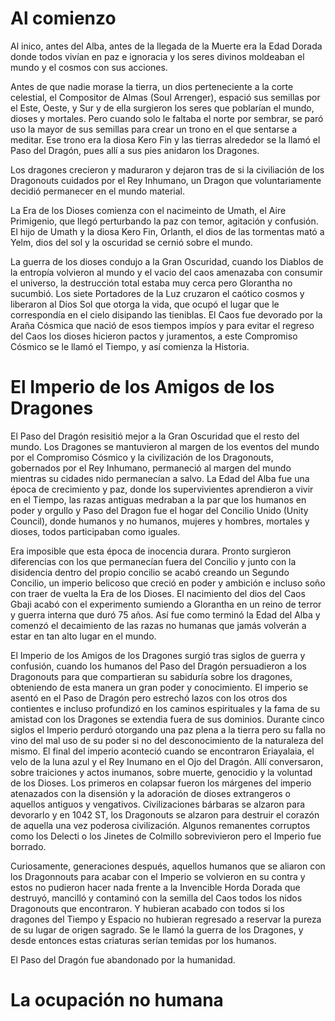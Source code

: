 # Al comienzo

Al inico, antes del Alba, antes de la llegada de la Muerte era la Edad Dorada donde todos vivían en paz e ignoracia y los seres divinos moldeaban el mundo y el cosmos con sus acciones.

Antes de que nadie morase la tierra, un dios perteneciente a la corte celestial, el Compositor de Almas (Soul Arrenger), espació sus semillas por el Este, Oeste, y Sur y de ella surgieron los seres que poblarían el mundo, dioses y mortales. Pero cuando solo le faltaba el norte por sembrar, se paró uso la mayor de sus semillas para crear un trono en el que sentarse a meditar. Ese trono era la diosa Kero Fin y las tierras alrededor se la llamó el Paso del Dragón, pues allí a sus pies anidaron los Dragones.

Los dragones crecieron y maduraron y dejaron tras de si la civiliación de los Dragonouts cuidados por el Rey Inhumano, un Dragon que voluntariamente decidió permanecer en el mundo material.

La Era de los Dioses comienza con el nacimeinto de Umath, el Aire Primigenio, que llegó perturbando la paz con temor, agitación y confusión. El hijo de Umath y la diosa Kero Fin, Orlanth, el dios de las tormentas mató a Yelm, dios del sol y la oscuridad se cernió sobre el mundo.

La guerra de los dioses condujo a la Gran Oscuridad, cuando los Diablos de la entropía volvieron al mundo y el vacio del caos amenazaba con consumir el universo, la destrucción total estaba muy cerca pero Glorantha no sucumbió. Los siete Portadores de la Luz cruzaron el caótico cosmos y liberaron al Dios Sol que otorga la vida, que ocupó el lugar que le correspondía en el cielo disipando las tieniblas. El Caos fue devorado por la Araña Cósmica que nació de esos tiempos impíos y para evitar el regreso del Caos los dioses hicieron pactos y juramentos, a este Compromiso Cósmico se le llamó el Tiempo, y así comienza la Historia.

# El Imperio de los Amigos de los Dragones

El Paso del Dragón resisitió mejor a la Gran Oscuridad que el resto del mundo. Los Dragones se mantuvieron al margen de los eventos del mundo por el Compromiso Cósmico y la civilización de los Dragonouts, gobernados por el Rey Inhumano, permaneció al margen del mundo mientras su cidades nido permanecían a salvo. La Edad del Alba fue una época de crecimiento y paz, donde los supervivientes aprendieron a vivir en el Tiempo, las razas antiguas medraban a la par que los humanos en poder y orgullo y Paso del Dragon fue el hogar del  Concilio Unido (Unity Council), donde humanos y no humanos, mujeres y hombres, mortales y dioses, todos participaban como iguales.

Era imposible que esta época de inocencia durara. Pronto surgieron diferencias con los que permanecían fuera del Concilio y junto con la disidencia dentro del propio concilio se acabó creando un Segundo Concilio, un imperio belicoso que creció en poder y ambición e incluso soño con traer de vuelta la Era de los Dioses. El nacimiento del dios del Caos Gbaji acabó con el experimento sumiendo a Glorantha en un reino de terror y guerra interna que duró 75 años. Así fue como terminó la Edad del Alba y comenzó el decaimiento de las razas no humanas que jamás volverán a estar en tan alto lugar en el mundo.

El Imperio de los Amigos de los Dragones surgió tras siglos de guerra y confusión, cuando los humanos del Paso del Dragón persuadieron a los Dragonouts para que compartieran su sabiduría sobre los dragones, obteniendo de esta manera un gran poder y conocimiento. El imperio se asentó en el Paso de Dragón pero estrechó lazos con los otros dos contientes e incluso profundizó en los caminos espirituales y la fama de su amistad con los Dragones se extendia fuera de sus dominios. Durante cinco siglos el Imperio perduró otorgando una paz plena a la tierra pero su falla no vino del mal uso de su poder si no del desconocimiento de la naturaleza del mismo. El final del imperio aconteció cuando se encontraron Eriayalaia, el velo de la luna azul y el Rey Inumano en el Ojo del Dragón. Allí conversaron, sobre traiciones y actos inumanos, sobre muerte, genocidio y la voluntad de los Dioses. Los primeros en colapsar fueron los márgenes del imperio atenazados con la disensión y la adoración de dioses extrangeros o aquellos antiguos y vengativos. Civilizaciones bárbaras se alzaron para devorarlo y en 1042 ST, los Dragonouts se alzaron para destruir el corazón de aquella una vez poderosa civilización. Algunos remanentes corruptos como los Delecti o los Jinetes de Colmillo sobrevivieron pero el Imperio fue borrado.

Curiosamente, generaciones después, aquellos humanos que se aliaron con los Dragonnouts para acabar con el Imperio se volvieron en su contra y estos no pudieron hacer nada frente a la Invencible Horda Dorada que destruyó, mancilló y contaminó con la semilla del Caos todos los nidos Dragonouts que encontraron. Y hubieran acabado con todos si los dragones del Tiempo y Espacio no hubieran regresado a reservar la pureza de su lugar de origen sagrado. Se le llamó la guerra de los Dragones, y desde entonces estas criaturas serían temidas por los humanos.

El Paso del Dragón fue abandonado por la humanidad.

# La ocupación no humana



